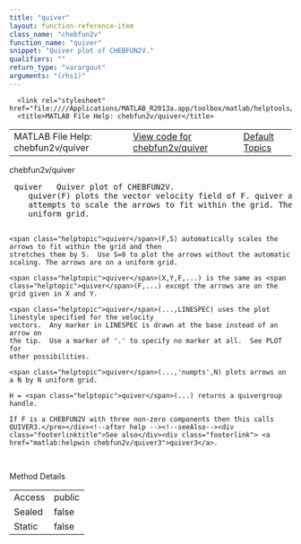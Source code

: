 ```yaml
---
title: "quiver"
layout: function-reference-item
class_name: "chebfun2v"
function_name: "quiver"
snippet: "Quiver plot of CHEBFUN2V."
qualifiers: ""
return_type: "varargout"
arguments: "(rhs1)"
---
```


<html>
   <head>
      <meta http-equiv="Content-Type" content="text/html; charset=utf-8">
   
      <link rel="stylesheet" href="file:////Applications/MATLAB_R2013a.app/toolbox/matlab/helptools/private/helpwin.css">
      <title>MATLAB File Help: chebfun2v/quiver</title>
   </head>
   <body>
      <!--Single-page help-->
      <table border="0" cellspacing="0" width="100%">
         <tr class="subheader">
            <td class="headertitle">MATLAB File Help: chebfun2v/quiver</td>
            <td class="subheader-left"><a href="matlab:edit chebfun2v/quiver">View code for chebfun2v/quiver</a></td>
            <td class="subheader-right"><a href="matlab:helpwin">Default Topics</a></td>
         </tr>
      </table>
      <div class="title">chebfun2v/quiver</div>
      <div class="helptext"><pre><!--helptext --> <span class="helptopic">quiver</span>   Quiver plot of CHEBFUN2V.
    <span class="helptopic">quiver</span>(F) plots the vector velocity field of F. <span class="helptopic">quiver</span> automatically
    attempts to scale the arrows to fit within the grid. The arrows are on a
    uniform grid.
 
    <span class="helptopic">quiver</span>(F,S) automatically scales the arrows to fit within the grid and then
    stretches them by S.  Use S=0 to plot the arrows without the automatic
    scaling. The arrows are on a uniform grid.
 
    <span class="helptopic">quiver</span>(X,Y,F,...) is the same as <span class="helptopic">quiver</span>(F,...) except the arrows are on the
    grid given in X and Y.
 
    <span class="helptopic">quiver</span>(...,LINESPEC) uses the plot linestyle specified for the velocity
    vectors.  Any marker in LINESPEC is drawn at the base instead of an arrow on
    the tip.  Use a marker of '.' to specify no marker at all.  See PLOT for
    other possibilities.
 
    <span class="helptopic">quiver</span>(...,'numpts',N) plots arrows on a N by N uniform grid.
 
    H = <span class="helptopic">quiver</span>(...) returns a quivergroup handle.
 
    If F is a CHEBFUN2V with three non-zero components then this calls QUIVER3.</pre></div><!--after help --><!--seeAlso--><div class="footerlinktitle">See also</div><div class="footerlink"> <a href="matlab:helpwin chebfun2v/quiver3">quiver3</a>.
</div>
      <!--Method-->
      <div class="sectiontitle">Method Details</div>
      <table class="class-details">
         <tr>
            <td class="class-detail-label">Access</td>
            <td>public</td>
         </tr>
         <tr>
            <td class="class-detail-label">Sealed</td>
            <td>false</td>
         </tr>
         <tr>
            <td class="class-detail-label">Static</td>
            <td>false</td>
         </tr>
      </table>
   </body>
</html>
